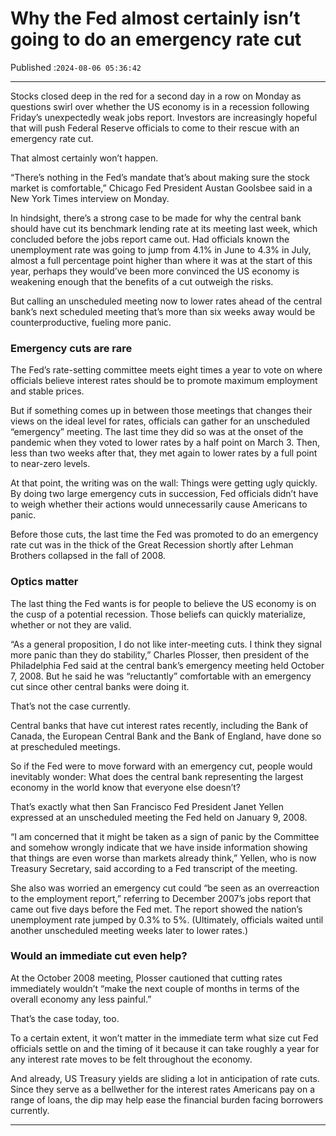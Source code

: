 # Why the Fed almost certainly isn’t going to do an emergency rate cut

Published :`2024-08-06 05:36:42`

---

Stocks closed deep in the red for a second day in a row on Monday as questions swirl over whether the US economy is in a recession following Friday’s unexpectedly weak jobs report. Investors are increasingly hopeful that will push Federal Reserve officials to come to their rescue with an emergency rate cut.

That almost certainly won’t happen.

“There’s nothing in the Fed’s mandate that’s about making sure the stock market is comfortable,” Chicago Fed President Austan Goolsbee said in a New York Times interview on Monday.

In hindsight, there’s a strong case to be made for why the central bank should have cut its benchmark lending rate at its meeting last week, which concluded before the jobs report came out. Had officials known the unemployment rate was going to jump from 4.1% in June to 4.3% in July, almost a full percentage point higher than where it was at the start of this year, perhaps they would’ve been more convinced the US economy is weakening enough that the benefits of a cut outweigh the risks.

But calling an unscheduled meeting now to lower rates ahead of the central bank’s next scheduled meeting that’s more than six weeks away would be counterproductive, fueling more panic.

### Emergency cuts are rare

The Fed’s rate-setting committee meets eight times a year to vote on where officials believe interest rates should be to promote maximum employment and stable prices.

But if something comes up in between those meetings that changes their views on the ideal level for rates, officials can gather for an unscheduled “emergency” meeting. The last time they did so was at the onset of the pandemic when they voted to lower rates by a half point on March 3. Then, less than two weeks after that, they met again to lower rates by a full point to near-zero levels.

At that point, the writing was on the wall: Things were getting ugly quickly. By doing two large emergency cuts in succession, Fed officials didn’t have to weigh whether their actions would unnecessarily cause Americans to panic.

Before those cuts, the last time the Fed was promoted to do an emergency rate cut was in the thick of the Great Recession shortly after Lehman Brothers collapsed in the fall of 2008.

### Optics matter

The last thing the Fed wants is for people to believe the US economy is on the cusp of a potential recession. Those beliefs can quickly materialize, whether or not they are valid.

“As a general proposition, I do not like inter-meeting cuts. I think they signal more panic than they do stability,” Charles Plosser, then president of the Philadelphia Fed said at the central bank’s emergency meeting held October 7, 2008. But he said he was “reluctantly” comfortable with an emergency cut since other central banks were doing it.

That’s not the case currently.

Central banks that have cut interest rates recently, including the Bank of Canada, the European Central Bank and the Bank of England, have done so at prescheduled meetings.

So if the Fed were to move forward with an emergency cut, people would inevitably wonder: What does the central bank representing the largest economy in the world know that everyone else doesn’t?

That’s exactly what then San Francisco Fed President Janet Yellen expressed at an unscheduled meeting the Fed held on January 9, 2008.

“I am concerned that it might be taken as a sign of panic by the Committee and somehow wrongly indicate that we have inside information showing that things are even worse than markets already think,” Yellen, who is now Treasury Secretary, said according to a Fed transcript of the meeting.

She also was worried an emergency cut could “be seen as an overreaction to the employment report,” referring to December 2007’s jobs report that came out five days before the Fed met. The report showed the nation’s unemployment rate jumped by 0.3% to 5%. (Ultimately, officials waited until another unscheduled meeting weeks later to lower rates.)

### Would an immediate cut even help?

At the October 2008 meeting, Plosser cautioned that cutting rates immediately wouldn’t “make the next couple of months in terms of the overall economy any less painful.”

That’s the case today, too.

To a certain extent, it won’t matter in the immediate term what size cut Fed officials settle on and the timing of it because it can take roughly a year for any interest rate moves to be felt throughout the economy.

And already, US Treasury yields are sliding a lot in anticipation of rate cuts. Since they serve as a bellwether for the interest rates Americans pay on a range of loans, the dip may help ease the financial burden facing borrowers currently.

---

